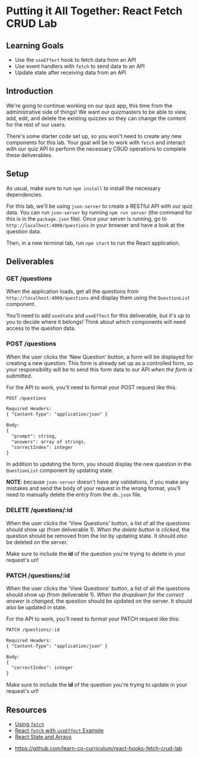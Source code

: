 # Putting it All Together: React Fetch CRUD Lab

## Learning Goals

- Use the `useEffect` hook to fetch data from an API
- Use event handlers with `fetch` to send data to an API
- Update state after receiving data from an API

## Introduction

We're going to continue working on our quiz app, this time from the
administrative side of things! We want our quizmasters to be able to view, add,
edit, and delete the existing quizzes so they can change the content for the
rest of our users.

There's some starter code set up, so you won't need to create any new components
for this lab. Your goal will be to work with `fetch` and interact with our quiz
API to perform the necessary CRUD operations to complete these deliverables.

## Setup

As usual, make sure to run `npm install` to install the necessary dependencies.

For this lab, we'll be using `json-server` to create a RESTful API with our quiz
data. You can run `json-server` by running `npm run server` (the command for
this is in the `package.json` file). Once your server is running, go to
`http://localhost:4000/questions` in your browser and have a look at the
question data.

Then, in a new terminal tab, run `npm start` to run the React application.

## Deliverables

### GET /questions

When the application loads, get all the questions from
`http://localhost:4000/questions` and display them using the `QuestionList`
component.

You'll need to add `useState` and `useEffect` for this deliverable, but it's up
to you to decide where it belongs! Think about which components will need access
to the question data.

### POST /questions

When the user clicks the 'New Question' button, a form will be displayed for
creating a new question. This form is already set up as a controlled form, so
your responsibility will be to send this form data to our API _when the form is
submitted_.

For the API to work, you'll need to format your POST request like this:

```txt
POST /questions

Required Headers:
{ "Content-Type": "application/json" }

Body:
{
  "prompt": string,
  "answers": array of strings,
  "correctIndex": integer
}
```

In addition to updating the form, you should display the new question in the
`QuestionList` component by updating state.

**NOTE**: because `json-server` doesn't have any validations, if you make any
mistakes and send the body of your request in the wrong format, you'll need to
manually delete the entry from the `db.json` file.

### DELETE /questions/:id

When the user clicks the 'View Questions' button, a list of all the questions
should show up (from deliverable 1). _When the delete button is clicked_, the
question should be removed from the list by updating state. It should _also_ be
deleted on the server.

Make sure to include the **id** of the question you're trying to delete in your
request's url!

### PATCH /questions/:id

When the user clicks the 'View Questions' button, a list of all the questions
should show up (from deliverable 1). _When the dropdown for the correct answer
is changed_, the question should be updated on the server. It should also be
updated in state.

For the API to work, you'll need to format your PATCH request like this:

```txt
PATCH /questions/:id

Required Headers:
{ "Content-Type": "application/json" }

Body:
{
  "correctIndex": integer
}
```

Make sure to include the **id** of the question you're trying to update in your
request's url!

## Resources

- [Using `fetch`](https://developer.mozilla.org/en-US/docs/Web/API/Fetch_API/Using_Fetch)
- [React `fetch` with `useEffect` Example][react ajax]
- [React State and Arrays](https://github.com/learn-co-curriculum/react-hooks-state-arrays)

[react ajax]: https://reactjs.org/docs/faq-ajax.html#example-using-ajax-results-to-set-local-state

- https://github.com/learn-co-curriculum/react-hooks-fetch-crud-lab
